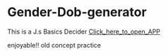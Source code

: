 # Gender-Dob-generator
This is a J.s Basics Decider 
[Click_here_to_open_APP](https://rick2k2.github.io/Gender-Dob-genrator/)

enjoyable!! old concept practice
